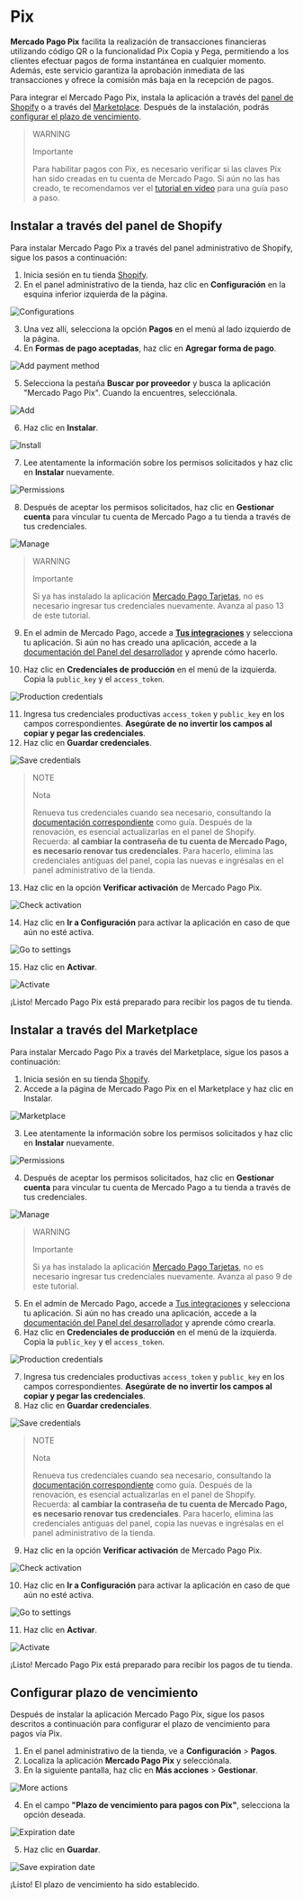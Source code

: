 # Pix

**Mercado Pago Pix** facilita la realización de transacciones financieras utilizando código QR o la funcionalidad Pix Copia y Pega, permitiendo a los clientes efectuar pagos de forma instantánea en cualquier momento. Además, este servicio garantiza la aprobación inmediata de las transacciones y ofrece la comisión más baja en la recepción de pagos.

Para integrar el Mercado Pago Pix, instala la aplicación a través del [panel de Shopify](/developers/es/docs/shopify/integration-configuration/pix#instalaratravsdelpaneldeshopify) o a través del [Marketplace](/developers/es/docs/shopify/integration-configuration/pix#instalaratravsdelmarketplace). Después de la instalación, podrás [configurar el plazo de vencimiento](/developers/es/docs/shopify/integration-configuration/pix#bookmark_configurar_plazo_de_vencimiento).

> WARNING
>
> Importante
>
> Para habilitar pagos con Pix, es necesario verificar si las claves Pix han sido creadas en tu cuenta de Mercado Pago. Si aún no las has creado, te recomendamos ver el [tutorial en vídeo](https://www.youtube.com/watch?v=60tApKYVnkA) para una guía paso a paso.

## Instalar a través del panel de Shopify

Para instalar Mercado Pago Pix a través del panel administrativo de Shopify, sigue los pasos a continuación:

1. Inicia sesión en tu tienda [Shopify](https://accounts.shopify.com/store-login).
2. En el panel administrativo de la tienda, haz clic en **Configuración** en la esquina inferior izquierda de la página.

![Configurations](/images/shopify/pix-configurations-es.png) 

3. Una vez allí, selecciona la opción **Pagos** en el menú al lado izquierdo de la página.
4. En **Formas de pago aceptadas**, haz clic en **Agregar forma de pago**.

![Add payment method](/images/shopify/pix-add-payment-method-es.png) 

5. Selecciona la pestaña **Buscar por proveedor** y busca la aplicación "Mercado Pago Pix". Cuando la encuentres, selecciónala.

![Add](/images/shopify/pix-app-search-es.png) 

6.  Haz clic en **Instalar**.

![Install](/images/shopify/pix-install-es.png) 

7. Lee atentamente la información sobre los permisos solicitados y haz clic en **Instalar** nuevamente.

![Permissions](/images/shopify/pix-permissions-es.png) 

8. Después de aceptar los permisos solicitados, haz clic en **Gestionar cuenta** para vincular tu cuenta de Mercado Pago a tu tienda a través de tus credenciales.

![Manage](/images/shopify/pix-manage-account-es.png) 

> WARNING
>
> Importante
>
> Si ya has instalado la aplicación [Mercado Pago Tarjetas](/developers/es/docs/shopify/integration-configuration/checkout-cards), no es necesario ingresar tus credenciales nuevamente. Avanza al paso 13 de este tutorial.


9. En el admin de Mercado Pago, accede a [**Tus integraciones**](https://www.mercadopago.com.br/developers/panel/app) y selecciona tu aplicación. Si aún no has creado una aplicación, accede a la [documentación del Panel del desarrollador](/developers/es/docs/shopify/additional-content/your-integrations/dashboard) y aprende cómo hacerlo.

10. Haz clic en **Credenciales de producción** en el menú de la izquierda. Copia la `public_key` y el `access_token`.

![Production credentials](/images/woocomerce/test-prod-credentials-api-es.png)

11. Ingresa tus credenciales productivas `access_token` y `public_key` en los campos correspondientes. **Asegúrate de no invertir los campos al copiar y pegar las credenciales**.
12. Haz clic en **Guardar credenciales**.

![Save credentials](/images/shopify/pix-save-credentials-es.png)

> NOTE
>
> Nota
>
> Renueva tus credenciales cuando sea necesario, consultando la [documentación correspondiente](/developers/es/docs/shopify/best-practices/credentials-best-practices/secure-credentials) como guía. Después de la renovación, es esencial actualizarlas en el panel de Shopify. Recuerda: **al cambiar la contraseña de tu cuenta de Mercado Pago, es necesario renovar tus credenciales**. Para hacerlo, elimina las credenciales antiguas del panel, copia las nuevas e ingrésalas en el panel administrativo de la tienda.

13. Haz clic en la opción **Verificar activación** de Mercado Pago Pix.

![Check activation](/images/shopify/pix-check-activation-es.png)

14. Haz clic en **Ir a Configuración** para activar la aplicación en caso de que aún no esté activa.

![Go to settings](/images/shopify/pix-go-to-settings-es.png)

15. Haz clic en **Activar**.

![Activate](/images/shopify/pix-activate-es.png)

¡Listo! Mercado Pago Pix está preparado para recibir los pagos de tu tienda.

## Instalar a través del Marketplace

Para instalar Mercado Pago Pix a través del Marketplace, sigue los pasos a continuación:

1. Inicia sesión en su tienda [Shopify](https://accounts.shopify.com/store-login).
2. Accede a la página de Mercado Pago Pix en el Marketplace y haz clic en Instalar.

![Marketplace](/images/shopify/pix-marketplace-install-es.png)

3. Lee atentamente la información sobre los permisos solicitados y haz clic en **Instalar** nuevamente.

![Permissions](/images/shopify/pix-permissions-es.png) 

4. Después de aceptar los permisos solicitados, haz clic en **Gestionar cuenta** para vincular tu cuenta de Mercado Pago a tu tienda a través de tus credenciales.

![Manage](/images/shopify/pix-manage-account-es.png) 

> WARNING
>
> Importante
>
> Si ya has instalado la aplicación [Mercado Pago Tarjetas](/developers/es/docs/shopify/integration-configuration/checkout-cards), no es necesario ingresar tus credenciales nuevamente. Avanza al paso 9 de este tutorial.

5. En el admin de Mercado Pago, accede a [Tus integraciones](https://www.mercadopago.com.br/developers/panel/app) y selecciona tu aplicación. Si aún no has creado una aplicación, accede a la [documentación del Panel del desarrollador](/developers/es/docs/shopify/additional-content/your-integrations/dashboard) y aprende cómo crearla.
6. Haz clic en **Credenciales de producción** en el menú de la izquierda. Copia la `public_key` y el `access_token`.

![Production credentials](/images/woocomerce/test-prod-credentials-api-es.png)

7. Ingresa tus credenciales productivas `access_token` y `public_key` en los campos correspondientes. **Asegúrate de no invertir los campos al copiar y pegar las credenciales**.
8. Haz clic en **Guardar credenciales**.

![Save credentials](/images/shopify/pix-save-credentials-es.png)

> NOTE
>
> Nota
>
> Renueva tus credenciales cuando sea necesario, consultando la [documentación correspondiente](/developers/es/docs/shopify/best-practices/credentials-best-practices/secure-credentials) como guía. Después de la renovación, es esencial actualizarlas en el panel de Shopify. Recuerda: **al cambiar la contraseña de tu cuenta de Mercado Pago, es necesario renovar tus credenciales**. Para hacerlo, elimina las credenciales antiguas del panel, copia las nuevas e ingrésalas en el panel administrativo de la tienda.

9. Haz clic en la opción **Verificar activación** de Mercado Pago Pix.

![Check activation](/images/shopify/pix-check-activation-es.png)

10. Haz clic en **Ir a Configuración** para activar la aplicación en caso de que aún no esté activa.

![Go to settings](/images/shopify/pix-go-to-settings-es.png)

11. Haz clic en **Activar**.

![Activate](/images/shopify/pix-activate-es.png)

¡Listo! Mercado Pago Pix está preparado para recibir los pagos de tu tienda.

## Configurar plazo de vencimiento

Después de instalar la aplicación Mercado Pago Pix, sigue los pasos descritos a continuación para configurar el plazo de vencimiento para pagos vía Pix.

1. En el panel administrativo de la tienda, ve a **Configuración** > **Pagos**.
2. Localiza la aplicación **Mercado Pago Pix** y selecciónala. 
3. En la siguiente pantalla, haz clic en **Más acciones** > **Gestionar**.

![More actions](/images/shopify/pix-more-actions-es-1.png)

4. En el campo **"Plazo de vencimiento para pagos con Pix"**, selecciona la opción deseada.

![Expiration date](/images/shopify/pix-expiration-date-es-1.png)

5. Haz clic en **Guardar**.
 
![Save expiration date](/images/shopify/pix-save-expiration-date-es-1.png)

¡Listo! El plazo de vencimiento ha sido establecido.